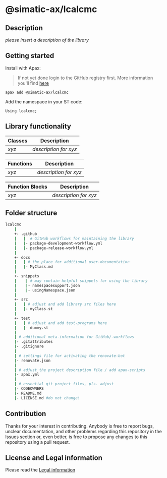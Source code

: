 # @simatic-ax/lcalcmc

## Description

*please insert a description of the library*

## Getting started

Install with Apax:

> If not yet done login to the GitHub registry first.
> More information you'll find [here](https://github.com/simatic-ax/.github/blob/main/docs/personalaccesstoken.md)

```cli
apax add @simatic-ax/lcalcmc
```

Add the namespace in your ST code:

```iec-st
Using lcalcmc;
```

## Library functionality

| Classes | Description         |
|---------|---------------------|
| *xyz*     | *description for xyz* |

| Functions   | Description             |
|-------------|-------------------------|
| *xyz*       | *description for *xyz** |

| Function Blocks | Description           |
|-----------------|-----------------------|
| *xyz*           | *description for xyz* |

## Folder structure
```bash
lcalcmc
    |
    +- .github
    |   |  # GitHub workflows for maintaining the library
    |   |- package-development-workflow.yml
    |   |- package-release-workflow.yml
    |
    +- docs
    |   | # the place for additional user-documentation
    |   |- MyClass.md
    |    
    +- snippets
    |    | # may contain helpful snippets for using the library
    |    |- namespacesupport.json
    |    |- usingNamespace.json
    |
    +- src
    |   | # adjust and add library src files here
    |   |- myClass.st
    |
    +- test
    |   | # adjust and add test-programs here
    |   |- dummy.st
    |
    | # additional meta-information for GitHub/-workflows
    |- .gitattributes
    |- .gitignore
    |
    | # settings file for activating the renovate-bot
    |- renovate.json
    |
    | # adjust the project description file / add apax-scripts
    |- apax.yml
    |
    | # essential git project files, pls. adjust
    |- CODEOWNERS
    |- README.md
    |- LICENSE.md #do not change!
```

## Contribution

Thanks for your interest in contributing. Anybody is free to report bugs, unclear documentation, and other problems regarding this repository in the Issues section or, even better, is free to propose any changes to this repository using a pull request.

## License and Legal information

Please read the [Legal information](LICENSE.md)
